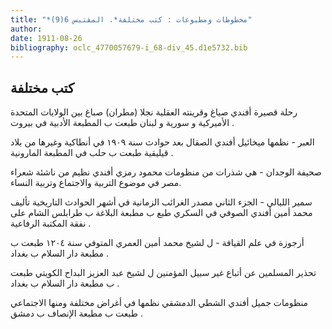 ```yaml
---
title: "*مخطوطات ومطبوعات : كتب مختلفة*. المقتبس 6(9)"
author: 
date: 1911-08-26
bibliography: oclc_4770057679-i_68-div_45.d1e5732.bib
---
```




##  كتب مختلفة 


 رحلة  قصيرة أفندي صياغ  وقرينته العقلية نجلا (مطران) صباغ بين  الولايات المتحدة الأميركية  و  سورية  و  لبنان  طبعت ب  المطبعة الأدبية  في  بيروت  . 

 العبر  - نظمها  ميخائيل أفندي الصقال  بعد حوادث  سنة  ١٩٠٩  في  أنطاكية  وغيرها من بلاد  قيليقية  طبعت ب  حلب  في  المطبعة المارونية  . 

 صحيفة الوجدان  - هي شذرات من منظومات  محمود رمزي أفندي نظيم  من ناشئة شعراء مصر في موضوع التربية والاجتماع وتربية النساء. 
 
 سمير الليالي  -  الجزء الثاني  مصدر الغرائب الزمانية في أشهر الحوادث التاريخية تأليف  محمد أمين أفندي الصوفي  في السكري طبع ب  مطبعة البلاغة  ب  طرابلس الشام  على نفقة  المكتبة الرفاعية  . 

 أرجوزة في علم القيافة  - ل  لشيخ محمد أمين العمري  المتوفي سنة  ١٢٠٤  طبعت ب  مطبعة دار السلام  ب  بغداد  . 

 تحذير المسلمين عن أتباع غير سبيل المؤمنين  ل  لشيخ عبد العزيز البداح الكويتي  طبعت   ب  مطبعة دار السلام  ب  بغداد  . 

 منظومات  جميل  أفندي  الشطي  الدمشقي  نظمها في أغراض مختلفة ومنها الاجتماعي طبعت ب  مطبعة الإنصاف  ب  دمشق  . 
